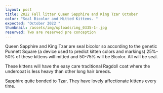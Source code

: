 ```yaml
---
layout: post
title: 2022 Fall litter Queen Sapphire and King Tzar October
color: "Seal Bicolor and Mitted Kittens. "
expected: "October 2022 "
thumbnail: /assets/img/uploads/img_0335-1-.jpg
reserved: Two are reserved pre conception
---
```

 Queen Sapphire and King Tzar are seal bicolor so according to the genetic Punnett Square (a device used to predict kitten colors and markings) 25%- 50% of these kittens will mitted and 50-75% will be Bicolor. All will be seal. 

These kittens will have the easy care traditional Ragdoll coat where the undercoat is less heavy than other long hair breeds. 

Sapphire quite bonded to Tzar. They have lovely affectionate kittens every time.